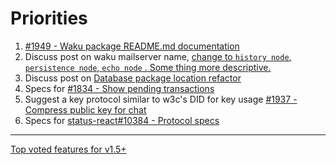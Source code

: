 # Priorities

1) [#1949 - Waku package README.md documentation](https://github.com/status-im/status-go/pull/1949)
1) Discuss post on waku mailserver name, [change to `history node`, `persistence node`, `echo node` . Some thing more descriptive.](https://github.com/status-im/status-go/pull/1949#discussion_r419615374) 
1) Discuss post on [Database package location refactor](https://github.com/status-im/status-go/issues/1945)
1) Specs for [#1834 - Show pending transactions](https://github.com/status-im/status-go/issues/1834)
1) Suggest a key protocol similar to w3c's DID for key usage [#1937 - Compress public key for chat](https://github.com/status-im/status-go/issues/1937)
1) Specs for [status-react#10384 - Protocol specs](https://github.com/status-im/status-react/issues/10384)

---

[Top voted features for v1.5+](https://discuss.status.im/t/roadmap-planning/1399/38)
